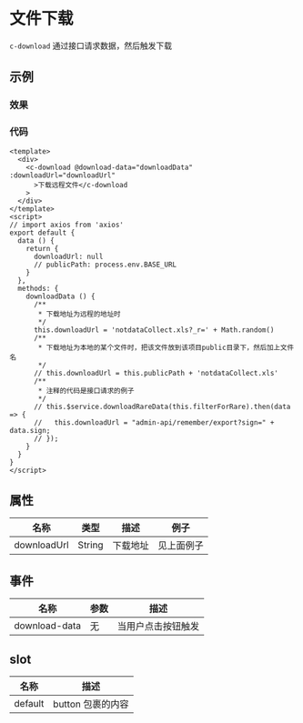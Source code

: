 # 文件下载

`c-download`
通过接口请求数据，然后触发下载

## 示例

### 效果

<Demo>
  <DownloadFileDemo/>
</Demo>

### 代码

```vue
<template>
  <div>
    <c-download @download-data="downloadData" :downloadUrl="downloadUrl"
      >下载远程文件</c-download
    >
  </div>
</template>
<script>
// import axios from 'axios'
export default {
  data () {
    return {
      downloadUrl: null
      // publicPath: process.env.BASE_URL
    }
  },
  methods: {
    downloadData () {
      /**
       * 下载地址为远程的地址时
       */
      this.downloadUrl = 'notdataCollect.xls?_r=' + Math.random()
      /**
       * 下载地址为本地的某个文件时，把该文件放到该项目public目录下，然后加上文件名
       */
      // this.downloadUrl = this.publicPath + 'notdataCollect.xls'
      /**
       * 注释的代码是接口请求的例子
       */
      // this.$service.downloadRareData(this.filterForRare).then(data => {
      //   this.downloadUrl = "admin-api/remember/export?sign=" + data.sign;
      // });
    }
  }
}
</script>
```

## 属性

| 名称        | 类型   | 描述     | 例子       |
| ----------- | ------ | -------- | ---------- |
| downloadUrl | String | 下载地址 | 见上面例子 |

## 事件

| 名称          | 参数 | 描述               |
| ------------- | ---- | ------------------ |
| download-data | 无   | 当用户点击按钮触发 |

## slot

| 名称    | 描述              |
| ------- | ----------------- |
| default | button 包裹的内容 |
